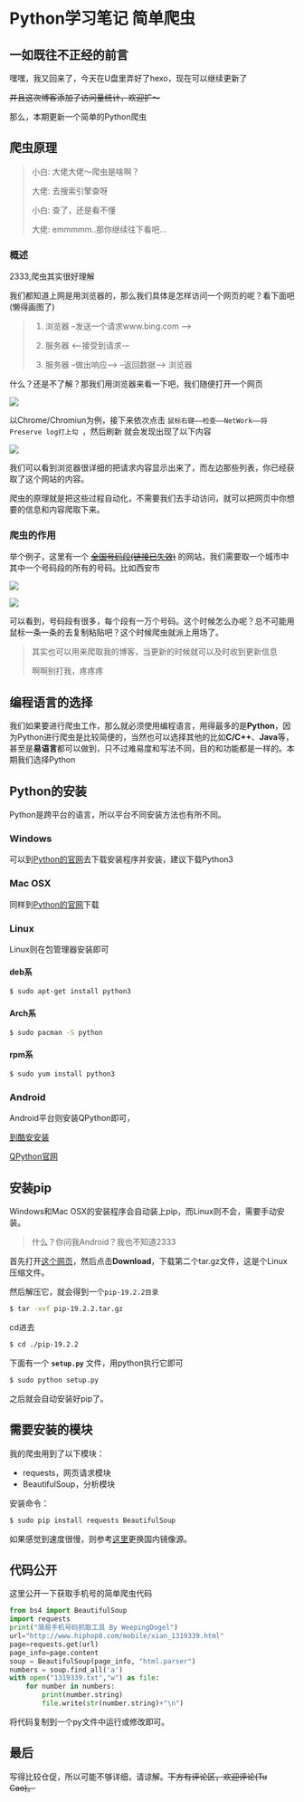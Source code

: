 # Python学习笔记 简单爬虫


## 一如既往不正经的前言

嘿嘿，我又回来了，今天在U盘里弄好了hexo，现在可以继续更新了

~~并且这次博客添加了访问量统计，欢迎扩～~~

那么，本期更新一个简单的Python爬虫

## 爬虫原理
>
> 小白: 大佬大佬～爬虫是啥啊？
>
> 大佬: 去搜索引擎查呀
>
> 小白: 查了，还是看不懂
>
>大佬: emmmmm..那你继续往下看吧…

### 概述

2333,爬虫其实很好理解

我们都知道上网是用浏览器的，那么我们具体是怎样访问一个网页的呢？看下面吧(懒得画图了)
>
> 1. 浏览器 –发送一个请求www.bing.com –>
>
> 2. 服务器 <–接受到请求-–
>
> 3. 服务器 –做出响应–> –返回数据–> 浏览器
>
什么？还是不了解？那我们用浏览器来看一下吧，我们随便打开一个网页

![](/img/截图_2019-08-13_01-05-37.png)

以Chrome/Chromiun为例，接下来依次点击 `鼠标右键——检查——NetWork——将Preserve log打上勾 `，然后刷新 就会发现出现了以下内容

![](/img/截图_2019-08-13_01-12-19.png)

我们可以看到浏览器很详细的把请求内容显示出来了，而左边那些列表，你已经获取了这个网站的内容。

爬虫的原理就是把这些过程自动化，不需要我们去手动访问，就可以把网页中你想要的信息和内容爬取下来。

### 爬虫的作用

举个例子，这里有一个 ~~[全国号码段(链接已失效)](http://www.hiphop8.com/)~~ 的网站，我们需要取一个城市中其中一个号码段的所有的号码。比如西安市

![](/img/截图_2019-08-13_01-18-42.png)

![](/img/截图_2019-08-13_01-20-17.png)

可以看到，号码段有很多，每个段有一万个号码。这个时候怎么办呢？总不可能用鼠标一条一条的去复制粘贴吧？这个时候爬虫就派上用场了。

> 其实也可以用来爬取我的博客，当更新的时候就可以及时收到更新信息
>
> 啊啊别打我，疼疼疼

## 编程语言的选择

我们如果要进行爬虫工作，那么就必须使用编程语言，用得最多的是**Python**，因为Python进行爬虫是比较简便的，当然也可以选择其他的比如**C/C++**、**Java**等，甚至是**易语言**都可以做到，只不过难易度和写法不同，目的和功能都是一样的。本期我们选择Python
## Python的安装

Python是跨平台的语言，所以平台不同安装方法也有所不同。
### Windows

可以到[Python的官网](https://www.python.org/)去下载安装程序并安装，建议下载Python3

### Mac OSX

同样到[Python的官网](https://www.python.org/)下载

### Linux

Linux则在包管理器安装即可
#### deb系

```bash
$ sudo apt-get install python3
```
#### Arch系
```bash
$ sudo pacman -S python
```
#### rpm系
```bash
$ sudo yum install python3
```
### Android

Android平台则安装QPython即可，

[到酷安安装](https://www.coolapk.com/apk/com.hipipal.qpy3)

[QPython官网](https://www.qpython.com/)

## 安装pip

Windows和Mac OSX的安装程序会自动装上pip，而Linux则不会，需要手动安装。

> 什么？你问我Android？我也不知道2333

首先打开[这个网页](https://pypi.org/project/pip/#files)，然后点击**Download**，下载第二个tar.gz文件，这是个Linux压缩文件。

然后解压它，就会得到一个`pip-19.2.2目录`
```bash
$ tar -xvf pip-19.2.2.tar.gz
```
cd进去
```bash
$ cd ./pip-19.2.2
```
下面有一个 **`setup.py`** 文件，用python执行它即可
```bash
$ sudo python setup.py
```

之后就会自动安装好pip了。

## 需要安装的模块

我的爬虫用到了以下模块：

* requests，网页请求模块
* BeautifulSoup，分析模块

安装命令：

```bash
$ sudo pip install requests BeautifulSoup
```

如果感觉到速度很慢，则参考[这里](https://www.cnblogs.com/microman/p/6107879.html)更换国内镜像源。

## 代码公开

这里公开一下获取手机号的简单爬虫代码

```python
from bs4 import BeautifulSoup
import requests
print("简易手机号码抓取工具 By WeepingDogel")
url="http://www.hiphop8.com/mobile/xian_1319339.html"
page=requests.get(url)
page_info=page.content
soup = BeautifulSoup(page_info, "html.parser")
numbers = soup.find_all('a')
with open("1319339.txt","w") as file:
    for number in numbers:
        print(number.string)
        file.write(str(number.string)+"\n")
```

将代码复制到一个py文件中运行或修改即可。

## 最后

写得比较仓促，所以可能不够详细，请谅解。~~下方有评论区，欢迎评论(Tu Cao)。~~
